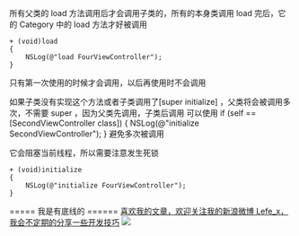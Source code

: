 所有父类的 load 方法调用后才会调用子类的，所有的本身类调用 load 完后，它的 Category 中的 load 方法才好被调用
 
```
+ (void)load
{
    NSLog(@"load FourViewController");
}
```

只有第一次使用的时候才会调用，以后再使用时不会调用
 
 如果子类没有实现这个方法或者子类调用了[super initialize] ，父类将会被调用多次，不需要 super ，因为父类先调用，子类后调用
 可以使用
 if (self == [SecondViewController class]) {
     NSLog(@"initialize SecondViewController");
 }
 避免多次被调用
 
它会阻塞当前线程，所以需要注意发生死锁


```
+ (void)initialize
{
    NSLog(@"initialize FourViewController");
}
```
===== 我是有底线的 ======
[喜欢我的文章，欢迎关注我的新浪微博 Lefe_x，我会不定期的分享一些开发技巧](http://www.weibo.com/5953150140/profile?rightmod=1&wvr=6&mod=personnumber&is_all=1)
![](http://upload-images.jianshu.io/upload_images/1664496-e409f16579811101.jpg)
